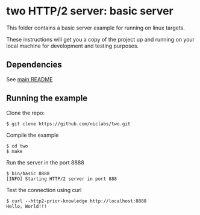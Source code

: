 # two HTTP/2 server: basic server

This folder contains a basic server example for running on linux targets. 

These instructions will get you a copy of the project up and running on your local machine for development and testing purposes. 

## Dependencies

See [main README](https://github.com/niclabs/two#dependencies)


## Running the example

Clone the repo:
```{bash}
$ git clone https://github.com/niclabs/two.git
```

Compile the example
```{bash}
$ cd two
$ make
```

Run the server in the port 8888
```{bash}
$ bin/basic 8888
[INFO] Starting HTTP/2 server in port 888
```

Test the connection using curl
```{bash}
$ curl --http2-prior-knowledge http://localhost:8888
Hello, World!!!
```
